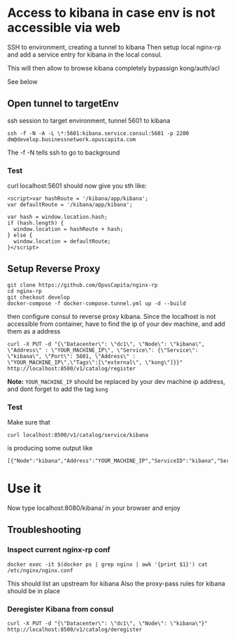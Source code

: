 # Access to kibana in case env is not accessible via web

SSH to environment, creating a tunnel to kibana
Then setup local nginx-rp and add a service entry for kibana in the local consul.

This will then allow to browse kibana completely bypassign kong/auth/acl

See below

## Open tunnel to targetEnv
ssh session to target environment,
tunnel 5601 to kibana
```
ssh -f -N -A -L \*:5601:kibana.service.consul:5601 -p 2200 dm@develop.businessnetwork.opuscapita.com
```
The -f -N tells ssh to go to background

### Test
curl localhost:5601 should now give you sth like:
```
<script>var hashRoute = '/kibana/app/kibana';
var defaultRoute = '/kibana/app/kibana';

var hash = window.location.hash;
if (hash.length) {
  window.location = hashRoute + hash;
} else {
  window.location = defaultRoute;
}</script>
```
## Setup Reverse Proxy
```
git clone https://github.com/OpusCapita/nginx-rp
cd nginx-rp
git checkout develop
docker-compose -f docker-compose.tunnel.yml up -d --build
```

then configure consul to reverse proxy kibana.
Since the localhost is not accessible from container, have to find the ip of your dev machine, and add them as a address
```
curl -X PUT -d "{\"Datacenter\": \"dc1\", \"Node\": \"kibana\", \"Address\" : \"YOUR_MACHINE_IP\", \"Service\": {\"Service\": \"kibana\", \"Port\": 5601, \"Address\" : \"YOUR_MACHINE_IP\",\"Tags\":[\"external\", \"kong\"]}}" http://localhost:8500/v1/catalog/register
```
**Note:** `YOUR_MACHINE_IP` should be replaced by your dev machine ip address, and dont forget to add the tag `kong`

### Test

Make sure that
```
curl localhost:8500/v1/catalog/service/kibana
```
is producing some output like
```
[{"Node":"kibana","Address":"YOUR_MACHINE_IP","ServiceID":"kibana","ServiceName":"kibana","ServiceTags":null,"ServiceAddress":"YOUR_MACHINE_IP","ServicePort":5601}]
```

# Use it

Now type localhost:8080/kibana/ in your browser and enjoy

## Troubleshooting
### Inspect current nginx-rp conf
```
docker exec -it $(docker ps | grep nginx | awk '{print $1}') cat /etc/nginx/nginx.conf
```
This should list an upstream for kibana
Also the proxy-pass rules for kibana should be in place

### Deregister Kibana from consul
```
curl -X PUT -d "{\"Datacenter\": \"dc1\", \"Node\": \"kibana\"}" http://localhost:8500/v1/catalog/deregister
```
